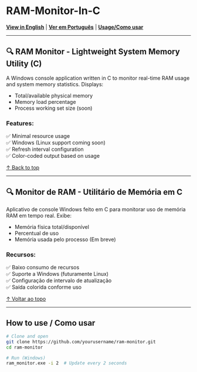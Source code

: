 # RAM-Monitor-In-C

[**View in English**](#english) | [**Ver em Português**](#portuguese) | [**Usage/Como usar**](#how-to-use)

---

<a id="english"></a>
## 🔍 RAM Monitor - Lightweight System Memory Utility (C)

A Windows console application written in C to monitor real-time RAM usage and system memory statistics. Displays:

- Total/available physical memory  
- Memory load percentage  
- Process working set size (soon)  

### Features:
✅ Minimal resource usage  
✅ Windows (Linux support coming soon)  
✅ Refresh interval configuration  
✅ Color-coded output based on usage  

[↑ Back to top](#ram-monitor-in-c)

---

<a id="portuguese"></a>
## 🔍 Monitor de RAM - Utilitário de Memória em C

Aplicativo de console Windows feito em C para monitorar uso de memória RAM em tempo real. Exibe:

- Memória física total/disponível  
- Percentual de uso  
- Memória usada pelo processo (Em breve)  

### Recursos:
✅ Baixo consumo de recursos  
✅ Suporte a Windows (futuramente Linux)  
✅ Configuração de intervalo de atualização  
✅ Saída colorida conforme uso  

[↑ Voltar ao topo](#ram-monitor-in-c)

---

<a id="how-to-use"></a>
## How to use / Como usar

```bash
# Clone and open
git clone https://github.com/yourusername/ram-monitor.git
cd ram-monitor

# Run (Windows)
ram_monitor.exe -i 2  # Update every 2 seconds